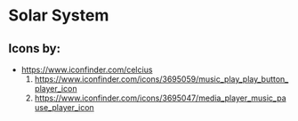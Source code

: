 # Solar System

## Icons by:
* https://www.iconfinder.com/celcius
  1. https://www.iconfinder.com/icons/3695059/music_play_play_button_player_icon
  1. https://www.iconfinder.com/icons/3695047/media_player_music_pause_player_icon
